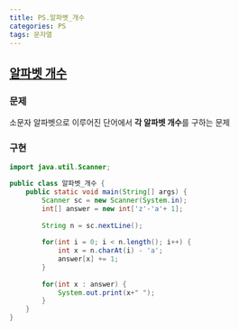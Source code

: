 ```yaml
---
title: PS.알파벳_개수
categories: PS
tags: 문자열
---
```




## [알파벳 개수](https://www.acmicpc.net/problem/10808)

### 문제

소문자 알파벳으로 이루어진 단어에서 **각 알파벳 개수**를 구하는 문제



### 구현

```java
import java.util.Scanner;

public class 알파벳_개수 {
    public static void main(String[] args) {
        Scanner sc = new Scanner(System.in);
        int[] answer = new int['z'-'a'+ 1];
        
        String n = sc.nextLine();
        
        for(int i = 0; i < n.length(); i++) {
            int x = n.charAt(i) - 'a';
            answer[x] += 1;
        }
        
        for(int x : answer) {
            System.out.print(x+" ");
        }
    }
}
```

